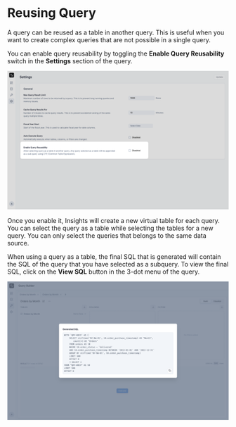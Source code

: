 # Reusing Query

A query can be reused as a table in another query. This is useful when you want to create complex queries that are not possible in a single query. 

You can enable query reusability by toggling the **Enable Query Reusability** switch in the **Settings** section of the query.

![Enable Query Reusability](./images/enable-query-reusability.png)

Once you enable it, Insights will create a new virtual table for each query. You can select the query as a table while selecting the tables for a new query. You can only select the queries that belongs to the same data source.

When using a query as a table, the final SQL that is generated will contain the SQL of the query that you have selected as a subquery. To view the final SQL, click on the **View SQL** button in the 3-dot menu of the query.

![View SQL](./images/view-sql.png)